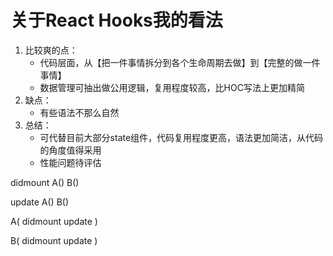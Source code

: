 # 关于React Hooks我的看法
1. 比较爽的点：
    - 代码层面，从【把一件事情拆分到各个生命周期去做】到【完整的做一件事情】
    - 数据管理可抽出做公用逻辑，复用程度较高，比HOC写法上更加精简
2. 缺点：
    - 有些语法不那么自然
3. 总结：
    - 可代替目前大部分state组件，代码复用程度更高，语法更加简洁，从代码的角度值得采用
    - 性能问题待评估

didmount
A()
B()

update
A()
B()

A(
    didmount
    update
)

B(
    didmount
    update
)